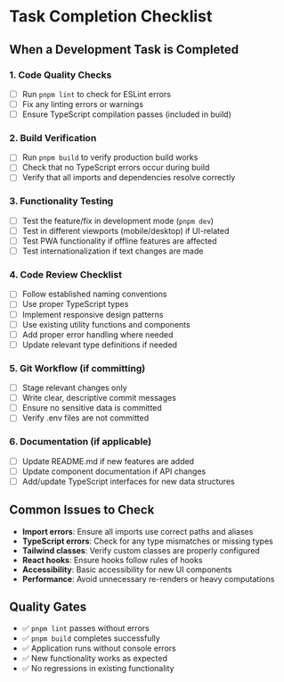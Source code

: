 # Task Completion Checklist

## When a Development Task is Completed

### 1. Code Quality Checks
- [ ] Run `pnpm lint` to check for ESLint errors
- [ ] Fix any linting errors or warnings
- [ ] Ensure TypeScript compilation passes (included in build)

### 2. Build Verification  
- [ ] Run `pnpm build` to verify production build works
- [ ] Check that no TypeScript errors occur during build
- [ ] Verify that all imports and dependencies resolve correctly

### 3. Functionality Testing
- [ ] Test the feature/fix in development mode (`pnpm dev`)
- [ ] Test in different viewports (mobile/desktop) if UI-related
- [ ] Test PWA functionality if offline features are affected
- [ ] Test internationalization if text changes are made

### 4. Code Review Checklist
- [ ] Follow established naming conventions
- [ ] Use proper TypeScript types
- [ ] Implement responsive design patterns
- [ ] Use existing utility functions and components
- [ ] Add proper error handling where needed
- [ ] Update relevant type definitions if needed

### 5. Git Workflow (if committing)
- [ ] Stage relevant changes only
- [ ] Write clear, descriptive commit messages
- [ ] Ensure no sensitive data is committed
- [ ] Verify .env files are not committed

### 6. Documentation (if applicable)
- [ ] Update README.md if new features are added
- [ ] Update component documentation if API changes
- [ ] Add/update TypeScript interfaces for new data structures

## Common Issues to Check
- **Import errors**: Ensure all imports use correct paths and aliases
- **TypeScript errors**: Check for any type mismatches or missing types
- **Tailwind classes**: Verify custom classes are properly configured
- **React hooks**: Ensure hooks follow rules of hooks
- **Accessibility**: Basic accessibility for new UI components
- **Performance**: Avoid unnecessary re-renders or heavy computations

## Quality Gates
- ✅ `pnpm lint` passes without errors
- ✅ `pnpm build` completes successfully  
- ✅ Application runs without console errors
- ✅ New functionality works as expected
- ✅ No regressions in existing functionality